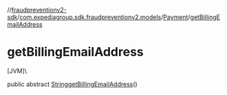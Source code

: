 //[fraudpreventionv2-sdk](../../../index.md)/[com.expediagroup.sdk.fraudpreventionv2.models](../index.md)/[Payment](index.md)/[getBillingEmailAddress](get-billing-email-address.md)

# getBillingEmailAddress

[JVM]\

public abstract [String](https://docs.oracle.com/javase/8/docs/api/java/lang/String.html)[getBillingEmailAddress](get-billing-email-address.md)()
